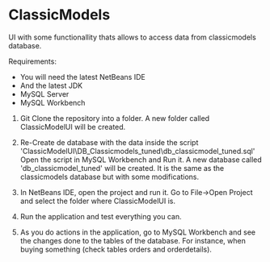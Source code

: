 # ClassicModels

UI with some functionallity thats allows to access data from classicmodels database.

Requirements:
- You will need the latest NetBeans IDE
- And the latest JDK
- MySQL Server
- MySQL Workbench

1. Git Clone the repository into a folder.
A new folder called ClassicModelUI will be created.

2. Re-Create de database with the data inside the script 'ClassicModelUI\DB_Classicmodels_tuned\db_classicmodel_tuned.sql'
Open the script in MySQL Workbench and Run it.
A new database called 'db_classicmodel_tuned' will be created. It is the same as the classicmodels database but with some modifications.

3. In NetBeans IDE, open the project and run it.
Go to File->Open Project and select the folder where ClassicModelUI is.

4. Run the application and test everything you can.

5. As you do actions in the application, go to MySQL Workbench and see the changes done to the tables of the database.
For instance, when buying something (check tables orders and orderdetails).
